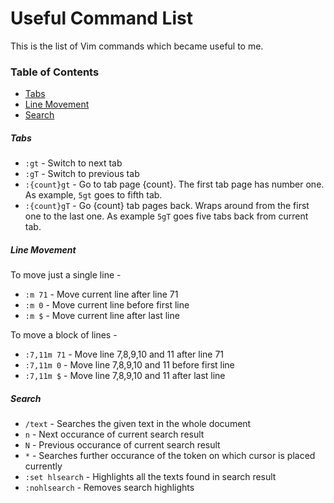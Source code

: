 
# Useful Command List
This is the list of Vim commands which became useful to me.

### Table of Contents
- [Tabs](#tabs)
- [Line Movement](#line-movement)
- [Search](#search)

##### Tabs
- `:gt` - Switch to next tab
- `:gT` - Switch to previous tab
- `:{count}gt` - Go to tab page {count}. The first tab page has number one. As example, `5gt` goes to fifth tab.
- `:{count}gT` - Go {count} tab pages back. Wraps around from the first one to the last one. As example `5gT` goes five tabs back from current tab.

##### Line Movement
To move just a single line -
- `:m 71` - Move current line after line 71
- `:m 0` - Move current line before first line
- `:m $` - Move current line after last line

To move a block of lines -
- `:7,11m 71` - Move line 7,8,9,10 and 11 after line 71
- `:7,11m 0` - Move line 7,8,9,10 and 11 before first line
- `:7,11m $` - Move line 7,8,9,10 and 11 after last line


##### Search
- `/text` - Searches the given text in the whole document
- `n` - Next occurance of current search result
- `N` - Previous occurance of current search result
- `*` - Searches further occurance of the token on which cursor is placed currently
- `:set hlsearch` - Highlights all the texts found in search result
- `:nohlsearch` - Removes search highlights
